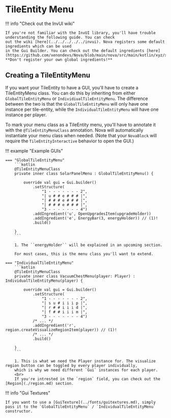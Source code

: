 # TileEntity Menu

!!! info "Check out the InvUI wiki"

    If you're not familiar with the InvUI library, you'll have trouble understanding the following guide. You can check
    out the wiki [here](../../../../../invui). Nova registers some default ingredients which can be used
    in the Gui Builder. You can check out the default ingredients [here](https://github.com/xenondevs/Nova/blob/main/nova/src/main/kotlin/xyz/xenondevs/nova/ui/GlobalStructureIngredients.kt).
    **Don't register your own global ingredients!**

## Creating a TileEntityMenu

If you want your TileEntity to have a GUI, you'll have to create a TileEntityMenu class. You can do this by inheriting
from either `GlobalTileEntityMenu` or `IndividiualTileEntityMenu`. The difference between the two is that the
`GlobalTileEntityMenu` will only have one instance per tile-entity, while the `IndividualTileEntityMenu` will have
one instance per player.

To mark your menu class as a TileEntity menu, you'll have to annotate it with the `@TileEntityMenuClass` annotation.
Nova will automatically instantiate your menu class when needed.
(Note that your `NovaBlock` will require the `TileEntityInteractive` behavior to open the GUI.)

!!! example "Example GUIs"

    === "GlobalTileEntityMenu"
        ```kotlin
        @TileEntityMenuClass
        private inner class SolarPanelMenu : GlobalTileEntityMenu() {
            
            override val gui = Gui.builder()
                .setStructure(
                    "1 - - - - - - - 2",
                    "| u # # e # # # |",
                    "| # # # e # # # |",
                    "| # # # e # # # |",
                    "3 - - - - - - - 4")
                .addIngredient('u', OpenUpgradesItem(upgradeHolder))
                .addIngredient('e', EnergyBar(3, energyHolder)) // (1)!
                .build()
        
        }
        ```

        1. The ``energyHolder`` will be explained in an upcoming section.

        For most cases, this is the menu class you'll want to extend.

    === "IndividualTileEntityMenu"
        ```kotlin
        @TileEntityMenuClass
        private inner class VacuumChestMenu(player: Player) : IndividualTileEntityMenu(player) {
            
            override val gui = Gui.builder()
                .setStructure(
                    "1 - - - - - - - 2",
                    "| s u # i i i p |",
                    "| r # # i i i d |",
                    "| f # # i i i m |",
                    "3 - - - - - - - 4")
                /* ... */
                .addIngredient('r', region.createVisualizeRegionItem(player)) // (1)!
                /* ... */
                .build()
            
        }
        ```
    
        1. This is what we need the Player instance for. The visualize region button can be toggled by every player individually,
        which is why we need different `Gui` instances for each player.  
        <br>
        If you're intrested in the `region` field, you can check out the [Region](./region.md) section.

!!! info "Gui Textures"
    
    If you want to use a [GuiTexture](../fonts/guitextures.md), simply pass it to the `GlobalTileEntityMenu` / `IndividualTileEntityMenu` constructor.